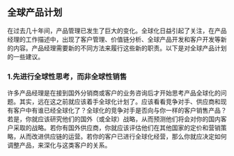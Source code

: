## 全球产品计划

在过去几十年间，产品管理已发生了巨大的变化。全球化日益引起了关注，在产品经理的工作描述中，出现了客户管理、价值链分析、全球产品开发和客户开发等新的内容。产品经理需要新的不同方法来履行这些新的职责。以下是对全球产品计划的一些建议。

### 1.先进行全球性思考，而非全球性销售

许多产品经理是在接到国外分销商或客户的业务咨询后才开始思考产品全球化的问题。其实，远在这之前就应该着手全球化计划了。应该看看竞争对手、供应商和现有客户中有谁已经全球化了？全球化的竞争对手是否向与你一样的客户销售产品？若是，你就应该研究他们的国外（或全球）战略，从而预测他们将会对你的国内客户采取的战略。若你有国外供应商，你就应该评估他们在其他国家的定价和营销策略，从而改进供应链的运营。若你的客户已进行全球化经营，那么你就应决定如何调整产品，来深化与这类客户的关系。
